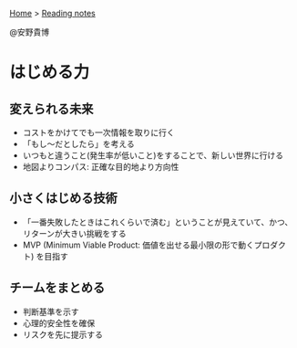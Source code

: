 <style>section h1 { color: #069; }</style>

[Home](/) > [Reading notes](/reading_notes/)

@安野貴博

はじめる力
===

## 変えられる未来

* コストをかけてでも一次情報を取りに行く
* 「もし〜だとしたら」を考える
* いつもと違うこと(発生率が低いこと)をすることで、新しい世界に行ける
* 地図よりコンパス: 正確な目的地より方向性


## 小さくはじめる技術

* 「一番失敗したときはこれくらいで済む」ということが見えていて、かつ、リターンが大きい挑戦をする
* MVP (Minimum Viable Product: 価値を出せる最小限の形で動くプロダクト) を目指す


## チームをまとめる

* 判断基準を示す
* 心理的安全性を確保
* リスクを先に提示する
